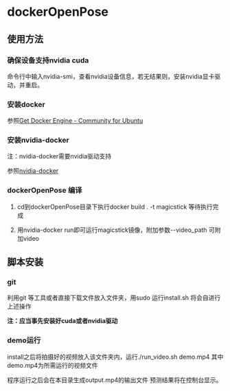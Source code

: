 # dockerOpenPose

## 使用方法

### 确保设备支持nvidia cuda

命令行中输入nvidia-smi，查看nvidia设备信息，若无结果则，安装nvidia显卡驱动，并重启。

### 安装docker

参照[Get Docker Engine - Community for Ubuntu](https://docs.docker.com/install/linux/docker-ce/ubuntu/)

### 安装nvidia-docker

注：nvidia-docker需要nvidia驱动支持

参照[nvidia-docker](https://github.com/NVIDIA/nvidia-docker)

### dockerOpenPose 编译

1. cd到dockerOpenPose目录下执行docker build . -t magicstick 等待执行完成

2. 用nvidia-docker run即可运行magicstick镜像，附加参数--video_path 可附加video

## 脚本安装

### git

利用git 等工具或者直接下载文件放入文件夹，用sudo 运行install.sh 将会自进行上述操作

**注：应当事先安装好cuda或者nvidia驱动**

### demo运行

install之后将拍摄好的视频放入该文件夹内，运行./run_video.sh demo.mp4 其中demo.mp4为所需运行的视频文件

程序运行之后会在本目录生成output.mp4的输出文件 预测结果将在控制台显示。
